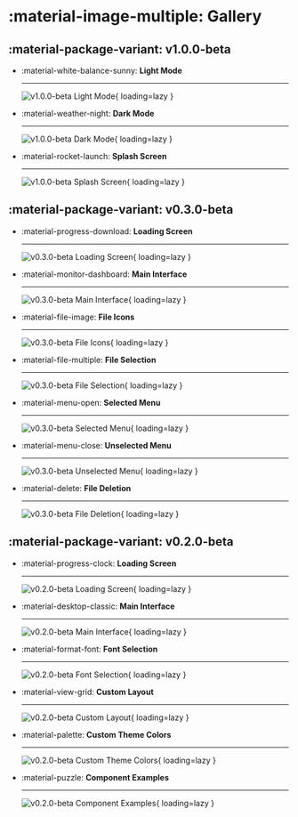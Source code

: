 # :material-image-multiple: Gallery

## :material-package-variant: v1.0.0-beta

<div class="grid cards" markdown>

-   :material-white-balance-sunny: **Light Mode**

    ---

    ![v1.0.0-beta Light Mode](../assets/images/v1.0.0-beta/main-light.png){ loading=lazy }
    
-   :material-weather-night: **Dark Mode**

    ---

    ![v1.0.0-beta Dark Mode](../assets/images/v1.0.0-beta/main-dark.png){ loading=lazy }

-   :material-rocket-launch: **Splash Screen**

    ---

    ![v1.0.0-beta Splash Screen](../assets/images/v1.0.0-beta/splash.png){ loading=lazy }

</div>

## :material-package-variant: v0.3.0-beta

<div class="grid cards" markdown>

-   :material-progress-download: **Loading Screen**

    ---

    ![v0.3.0-beta Loading Screen](../assets/images/v0.3.0-beta/loading.png){ loading=lazy }
    
-   :material-monitor-dashboard: **Main Interface**

    ---

    ![v0.3.0-beta Main Interface](../assets/images/v0.3.0-beta/main.png){ loading=lazy }
    
-   :material-file-image: **File Icons**

    ---

    ![v0.3.0-beta File Icons](../assets/images/v0.3.0-beta/file_icon_displayed.png){ loading=lazy }

-   :material-file-multiple: **File Selection**

    ---

    ![v0.3.0-beta File Selection](../assets/images/v0.3.0-beta/select_files.png){ loading=lazy }

-   :material-menu-open: **Selected Menu**

    ---

    ![v0.3.0-beta Selected Menu](../assets/images/v0.3.0-beta/menu_selected.png){ loading=lazy }

-   :material-menu-close: **Unselected Menu**

    ---

    ![v0.3.0-beta Unselected Menu](../assets/images/v0.3.0-beta/menu_unselected.png){ loading=lazy }
    
-   :material-delete: **File Deletion**

    ---

    ![v0.3.0-beta File Deletion](../assets/images/v0.3.0-beta/system_delete_files.png){ loading=lazy }

</div>

## :material-package-variant: v0.2.0-beta

<div class="grid cards" markdown>

-   :material-progress-clock: **Loading Screen**

    ---

    ![v0.2.0-beta Loading Screen](../assets/images/v0.2.0-beta/loading.png){ loading=lazy }

-   :material-desktop-classic: **Main Interface**

    ---

    ![v0.2.0-beta Main Interface](../assets/images/v0.2.0-beta/main.png){ loading=lazy }

-   :material-format-font: **Font Selection**

    ---

    ![v0.2.0-beta Font Selection](../assets/images/v0.2.0-beta/font_selection.png){ loading=lazy }

-   :material-view-grid: **Custom Layout**

    ---

    ![v0.2.0-beta Custom Layout](../assets/images/v0.2.0-beta/custom_layout.png){ loading=lazy }

-   :material-palette: **Custom Theme Colors**

    ---

    ![v0.2.0-beta Custom Theme Colors](../assets/images/v0.2.0-beta/custom_theme_color.png){ loading=lazy }

-   :material-puzzle: **Component Examples**

    ---

    ![v0.2.0-beta Component Examples](../assets/images/v0.2.0-beta/examples_supported_components.png){ loading=lazy }

</div>